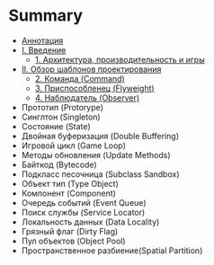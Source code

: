 # Summary

* [Аннотация](README.md)
* [I. Введение](chapter-1/1-introduction.md)
   * [1. Архитектура, производительность и игры](chapter-1/1.1-architecture-performance-and-games.md)
* [II. Обзор шаблонов проектирования](chapter-2/2-design-patterns-revisited.md)
   * [2. Команда (Command)](chapter-2/2.1-command.md)
   * [3. Приспособленец (Flyweight)](chapter-2/2.2-flyweight.md)
   * [4. Наблюдатель (Observer)](chapter-2/2.3-observer.md)
* Прототип (Protorype)
* Синглтон (Singleton)
* Состояние (State)
* Двойная буферизация (Double Buffering)
* Игровой цикл (Game Loop)
* Методы обновления (Update Methods)
* Байткод (Bytecode)
* Подкласс песочница (Subclass Sandbox)
* Объект тип (Type Object)
* Компонент (Component)
* Очередь событий (Event Queue)
* Поиск службы (Service Locator)
* Локальность данных (Data Locality)
* Грязный флаг (Dirty Flag)
* Пул объектов (Object Pool)
* Пространственное разбиение(Spatial Partition)

